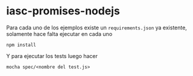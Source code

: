 # iasc-promises-nodejs

Para cada uno de los ejemplos existe un `requirements.json` ya existente, solamente hace falta ejecutar en cada uno 

```
npm install
```

Y para ejecutar los tests luego hacer

```
mocha spec/<nombre del test.js>
```

